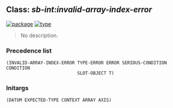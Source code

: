 ## Class: ***sb-int:invalid-array-index-error***
[![package](https://img.shields.io/badge/Package-SB--INT-5f9ea0.svg?style=social&colorA=999999)](../) [![type](https://img.shields.io/badge/Type-Class-5f9ea0.svg?style=social&colorA=999999)](../#class) 

> No description.

### Precedence list
```
(INVALID-ARRAY-INDEX-ERROR TYPE-ERROR ERROR SERIOUS-CONDITION CONDITION
                           SLOT-OBJECT T)
```
### Initargs
```
(DATUM EXPECTED-TYPE CONTEXT ARRAY AXIS)
```
